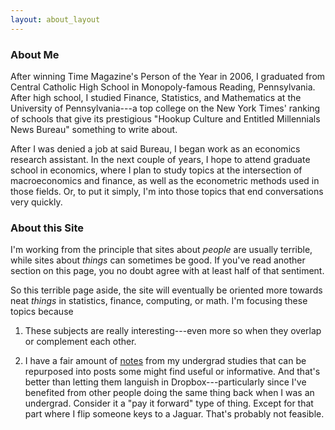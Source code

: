 ```yaml
---
layout: about_layout
---
```


### About Me
After winning Time Magazine's Person of the Year in 2006, I graduated from Central Catholic High School in Monopoly-famous Reading, Pennsylvania.  After high school, I studied Finance, Statistics, and Mathematics at the University of Pennsylvania---a top college on the New York Times' ranking of schools that give its prestigious "Hookup Culture and Entitled Millennials News Bureau" something to write about.

After I was denied a job at said Bureau, I began work as an economics research assistant. In the next couple of years, I hope to attend graduate school in economics, where I plan to study topics at the intersection of macroeconomics and finance, as well as the econometric methods used in those fields. Or, to put it simply, I'm into those topics that end conversations very quickly.

<!--
and graduate non-degree student in NYU's Mathematics Department. The latter has occurred to the great confusion of many friends and family who think I'm getting some sort of master's degree. However, I _do_ hope eventually to attend graduate school in economics, where I plan to study topics at the intersection of macroeconomics and finance, as well as the econometric methods used in those fields. Or, to put it simply, I'm into those topics that end conversations very quickly.
-->


### About this Site

I'm working from the principle that sites about _people_ are usually terrible, while sites about _things_ can sometimes be good.  If you've read another section on this page, you no doubt agree with at least half of that sentiment. 

So this terrible page aside, the site will eventually be oriented more towards neat _things_ in statistics, finance, computing, or math. I'm focusing these topics because 

1. These subjects are really interesting---even more so when they overlap or complement each other.

2. I have a fair amount of <a href="http://github.com/mcocci/Notes" target="_blank">notes</a> from my undergrad studies that can be repurposed into posts some might find useful or informative. And that's better than letting them languish in Dropbox---particularly since I've benefited from other people doing the same thing back when I was an undergrad. Consider it a "pay it forward" type of thing. Except for that part where I flip someone keys to a Jaguar. That's probably not feasible.

